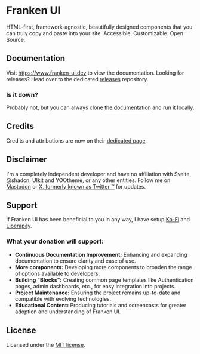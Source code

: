 # Franken UI

HTML-first, framework-agnostic, beautifully designed components that you can truly copy and paste into your site. Accessible. Customizable. Open Source.

## Documentation

Visit https://www.franken-ui.dev to view the documentation. Looking for releases? Head over to the dedicated [releases](https://github.com/sveltecult/franken-ui-releases) repository.

### Is it down?

Probably not, but you can always clone [the documentation](https://github.com/sveltecult/franken-ui-site) and run it locally.

## Credits

Credits and attributions are now on their [dedicated page](https://www.franken-ui.dev/about).

## Disclaimer

I'm a completely independent developer and have no affiliation with Svelte, @shadcn, UIkit and YOOtheme, or any other entities. Follow me on [Mastodon](https://mas.to/@sveltecult) or [X, formerly known as Twitter &#8482;](https://x.com/sveltecult) for updates.

## Support

If Franken UI has been beneficial to you in any way, I have setup [Ko-Fi](https://ko-fi.com/sveltecult/) and [Liberapay](https://liberapay.com/sveltecult/).

### What your donation will support:

- **Continuous Documentation Improvement:** Enhancing and expanding documentation to ensure clarity and ease of use.
- **More components:** Developing more components to broaden the range of options available to developers.
- **Building "Blocks":** Creating common page templates like Authentication pages, admin dashboards, etc., for easy integration into projects.
- **Project Maintenance:** Ensuring the project remains up-to-date and compatible with evolving technologies.
- **Educational Content:** Producing tutorials and screencasts for greater adoption and understanding of Franken UI.

## License

Licensed under the [MIT license](https://github.com/sveltecult/franken-ui/blob/master/LICENSE.md).